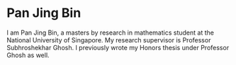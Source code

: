 # Pan Jing Bin

I am Pan Jing Bin, a masters by research in mathematics student at the National University of Singapore. My research supervisor is Professor Subhroshekhar Ghosh. I previously wrote my Honors thesis under Professor Ghosh as well.
